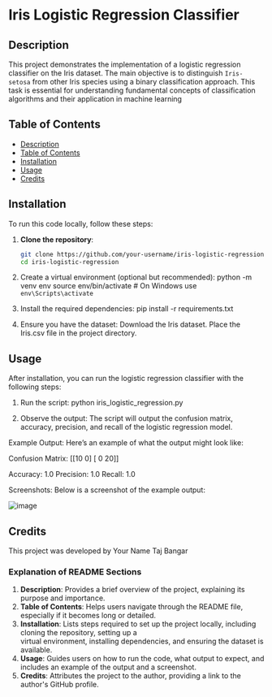 # Iris Logistic Regression Classifier

## Description
This project demonstrates the implementation of a logistic regression classifier on the Iris dataset. The main objective is to distinguish `Iris-setosa` from other Iris species using a binary classification approach. This task is essential for understanding fundamental concepts of classification algorithms and their application in machine learning

## Table of Contents
- [Description](#description)
- [Table of Contents](#table-of-contents)
- [Installation](#installation)
- [Usage](#usage)
- [Credits](#credits)

## Installation
To run this code locally, follow these steps:

1. **Clone the repository**:
   ```bash
   git clone https://github.com/your-username/iris-logistic-regression.git
   cd iris-logistic-regression

2. Create a virtual environment (optional but recommended):
   python -m venv env
   source env/bin/activate # On Windows use `env\Scripts\activate`

3. Install the required dependencies:
   pip install -r requirements.txt

4. Ensure you have the dataset:
   Download the Iris dataset.
   Place the Iris.csv file in the project directory.

## Usage
After installation, you can run the logistic regression classifier with the following steps:

1. Run the script:
   python iris_logistic_regression.py

2. Observe the output:
   The script will output the confusion matrix, accuracy, precision, and recall of the logistic regression model.

Example Output: Here’s an example of what the output might look like:

Confusion Matrix:
[[10  0]
 [ 0 20]]

Accuracy: 1.0
Precision: 1.0
Recall: 1.0

Screenshots: Below is a screenshot of the example output:

![image](https://github.com/TajBangar/codingTasks/assets/163205602/93c80755-09dc-4475-afa7-5e834f3e375a)

## Credits
This project was developed by Your Name Taj Bangar


### Explanation of README Sections
1. **Description**: Provides a brief overview of the project, explaining its purpose and importance.
2. **Table of Contents**: Helps users navigate through the README file, especially if it becomes long or detailed.
3. **Installation**: Lists steps required to set up the project locally, including cloning the repository, setting up a     
   virtual environment, installing dependencies, and ensuring the dataset is available.
4. **Usage**: Guides users on how to run the code, what output to expect, and includes an example of the output and a 
   screenshot.
5. **Credits**: Attributes the project to the author, providing a link to the author's GitHub profile.


   


